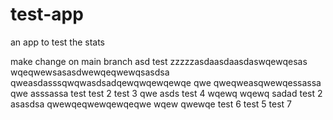 # test-app
an app to test the stats

make change on main branch
asd
test
zzzzzasdaasdaasdaswqewqesas 
wqeqwewsasasdwewqeqwewqsasdsa
qweasdasssqwqwasdsadqewqwqewqewqe
qwe qweqweasqwewqessassa
qwe asssassa
test
test 2
test 3
qwe
asds
test 4
wqewq
wqewq
sadad
test 2
asasdsa
qwewqeqwewqewqeqwe
wqew
qwewqe
test 6
test 5
test 7
